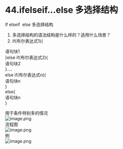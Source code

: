 # 44.ifelseif...else 多选择结构

If elseif  else 多选择结构<br />

1. 多选择结构的语法结构是什么样的？适用什么场景？
  1. if(布尔表达式1){

语句块1<br />}else if(布尔表达式2){<br />语句块2<br />}....<br />else if(布尔表达式n){<br />语句块n<br />}<br />else{<br />语句块n<br />}

用于条件特别多的情况<br />![image.png](https://cdn.nlark.com/yuque/0/2019/png/349894/1559097314691-69f8052c-9b47-4431-99b2-97346791a6c5.png#align=left&display=inline&height=125&name=image.png&originHeight=125&originWidth=169&size=24108&status=done&width=169)<br />流程图<br />![image.png](https://cdn.nlark.com/yuque/0/2019/png/349894/1559097331884-a343d5cc-f34b-40ff-9db6-ac1ae7b4538c.png#align=left&display=inline&height=178&name=image.png&originHeight=178&originWidth=382&size=29071&status=done&width=382)<br />例<br />![image.png](https://cdn.nlark.com/yuque/0/2019/png/349894/1559097396826-173c1698-1d3d-434e-9d7c-1ede2e5198e9.png#align=left&display=inline&height=216&name=image.png&originHeight=216&originWidth=258&size=76051&status=done&width=258)

